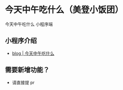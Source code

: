 # 今天中午吃什么（美登小饭团）
今天中午吃什么 小程序端

## 小程序介绍
- [blog | 今天中午吃什么](http://blog.lorryzz.cn/lorry/2019/12/12/%E4%BB%8A%E5%A4%A9%E4%B8%AD%E5%8D%88%E5%90%83%E4%BB%80%E4%B9%88/)

## 需要新增功能？
- 请直接提 pr
